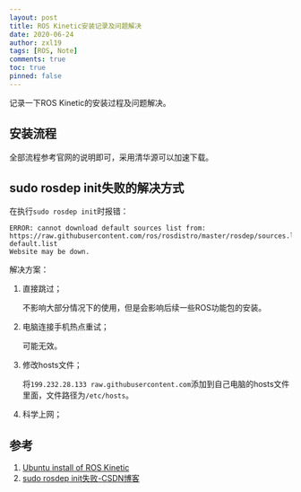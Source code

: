 ```yaml
---
layout: post
title: ROS Kinetic安装记录及问题解决
date: 2020-06-24
author: zxl19
tags: [ROS, Note]
comments: true
toc: true
pinned: false
---
```


记录一下ROS Kinetic的安装过程及问题解决。

<!-- more -->

## 安装流程

全部流程参考官网的说明即可，采用清华源可以加速下载。

## sudo rosdep init失败的解决方式

在执行`sudo rosdep init`时报错：

```shell
ERROR: cannot download default sources list from:
https://raw.githubusercontent.com/ros/rosdistro/master/rosdep/sources.list.d/20-default.list
Website may be down.
```

解决方案：

1. 直接跳过；

    不影响大部分情况下的使用，但是会影响后续一些ROS功能包的安装。

2. 电脑连接手机热点重试；

    可能无效。

3. 修改hosts文件；

    将`199.232.28.133 raw.githubusercontent.com`添加到自己电脑的hosts文件里面，文件路径为`/etc/hosts`。

4. 科学上网；

## 参考

1. [Ubuntu install of ROS Kinetic](http://wiki.ros.org/kinetic/Installation/Ubuntu)
2. [sudo rosdep init失败-CSDN博客](https://blog.csdn.net/Bryantaoli/article/details/104730474/)

